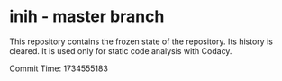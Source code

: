 # inih - master branch

This repository contains the frozen state of the repository.
Its history is cleared. It is used only for static code
analysis with Codacy.

Commit Time: 1734555183